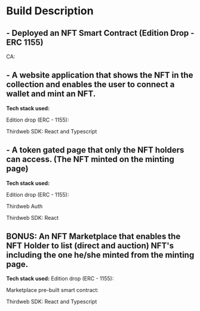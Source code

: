 # Build Description

## -  Deployed an NFT Smart Contract (Edition Drop - ERC 1155)
CA: 

## - A website application that shows the NFT in the collection and enables the user to connect a wallet and mint an NFT.


**Tech stack used:**

Edition drop (ERC - 1155): 

Thirdweb SDK: React and Typescript

## - A token gated page that only the NFT holders can access. (The NFT minted on the minting page) 

**Tech stack used:**

Edition drop (ERC - 1155):

Thirdweb Auth

Thirdweb SDK: React

## BONUS: An NFT Marketplace that enables the NFT Holder to list (direct and auction) NFT's including the one he/she minted from the minting page.

**Tech stack used:**
Edition drop (ERC - 1155):

Marketplace pre-built smart contract:

Thirdweb SDK: React and Typescript

